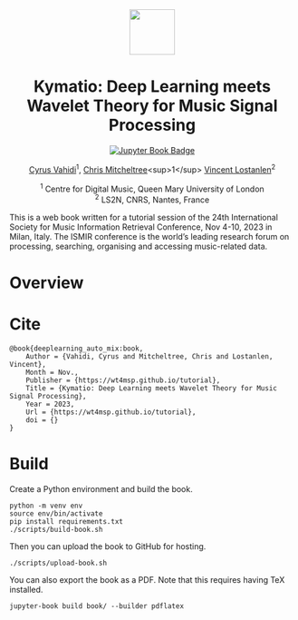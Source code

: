<div align="center">
<img width="80px" src="book/assets/logo.png"> 

# Kymatio: Deep Learning meets Wavelet Theory for Music Signal Processing
[![Jupyter Book Badge](https://jupyterbook.org/badge.svg)](https://wt4msp.github.io/tutorial)

[Cyrus Vahidi](http://cyrusvahidi.com)<sup>1</sup>, [Chris Mitcheltree]([https://www.saisoumya.com/](https://christhetr.ee/))<sup>1</sup> 
 [Vincent Lostanlen](https://lostanlen.com/)<sup>2</sup>

<sup>1</sup> Centre for Digital Music, Queen Mary University of London<br>
<sup>2</sup> LS2N, CNRS, Nantes, France <br>

</div>

This is a web book written for a tutorial session of the 24th International Society for Music Information Retrieval Conference, Nov 4-10, 2023 in Milan, Italy. 
The ISMIR conference is the world’s leading research forum on processing, searching, organising and accessing music-related data.

# Overview 

# Cite 

```
@book{deeplearning_auto_mix:book,
    Author = {Vahidi, Cyrus and Mitcheltree, Chris and Lostanlen, Vincent},
    Month = Nov.,
    Publisher = {https://wt4msp.github.io/tutorial},
    Title = {Kymatio: Deep Learning meets Wavelet Theory for Music Signal Processing},
    Year = 2023,
    Url = {https://wt4msp.github.io/tutorial},
    doi = {}
}
```

# Build

Create a Python environment and build the book.
```
python -m venv env
source env/bin/activate
pip install requirements.txt
./scripts/build-book.sh
```

Then you can upload the book to GitHub for hosting. 

```
./scripts/upload-book.sh
```

You can also export the book as a PDF. Note that this requires having TeX installed. 

```
jupyter-book build book/ --builder pdflatex
```

